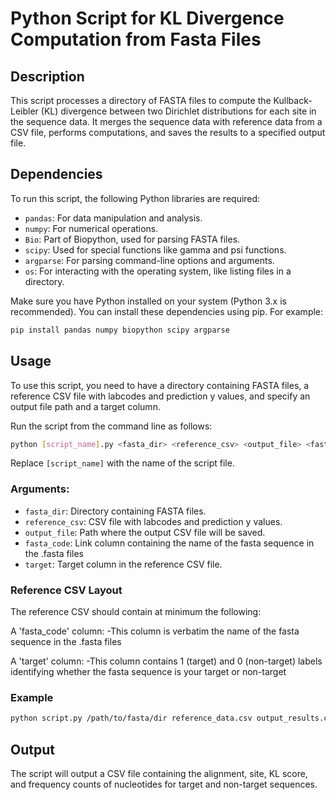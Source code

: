 # Python Script for KL Divergence Computation from Fasta Files

## Description
This script processes a directory of FASTA files to compute the Kullback-Leibler (KL) divergence between two Dirichlet distributions for each site in the sequence data. It merges the sequence data with reference data from a CSV file, performs computations, and saves the results to a specified output file.

## Dependencies
To run this script, the following Python libraries are required:
- `pandas`: For data manipulation and analysis.
- `numpy`: For numerical operations.
- `Bio`: Part of Biopython, used for parsing FASTA files.
- `scipy`: Used for special functions like gamma and psi functions.
- `argparse`: For parsing command-line options and arguments.
- `os`: For interacting with the operating system, like listing files in a directory.

Make sure you have Python installed on your system (Python 3.x is recommended). You can install these dependencies using pip. For example:
```bash
pip install pandas numpy biopython scipy argparse
```

## Usage
To use this script, you need to have a directory containing FASTA files, a reference CSV file with labcodes and prediction y values, and specify an output file path and a target column.

Run the script from the command line as follows:
```bash
python [script_name].py <fasta_dir> <reference_csv> <output_file> <fasta_code> <target>
```
Replace `[script_name]` with the name of the script file.

### Arguments:
- `fasta_dir`: Directory containing FASTA files.
- `reference_csv`: CSV file with labcodes and prediction y values.
- `output_file`: Path where the output CSV file will be saved.
- `fasta_code`: Link column containing the name of the fasta sequence in the .fasta files
- `target`: Target column in the reference CSV file.

### Reference CSV Layout

The reference CSV should contain at minimum the following:

A 'fasta_code' column:
  -This column is verbatim the name of the fasta sequence in the .fasta files

A 'target' column:
  -This column contains 1 (target) and 0 (non-target) labels identifying whether the fasta sequence is your target or non-target

### Example
```bash
python script.py /path/to/fasta/dir reference_data.csv output_results.csv fasta_link_column target_column
```

## Output
The script will output a CSV file containing the alignment, site, KL score, and frequency counts of nucleotides for target and non-target sequences.
